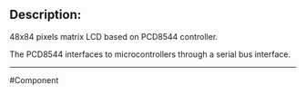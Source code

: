 ## Description:

48x84 pixels matrix LCD based on PCD8544 controller.

The PCD8544 interfaces to microcontrollers through a serial bus interface.

---

#Component 